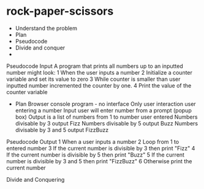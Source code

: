 # rock-paper-scissors

- Understand the problem
- Plan
- Pseudocode
- Divide and conquer
- 

Pseudocode Input
A program that prints all numbers up to an inputted number might look:
    1 When the user inputs a number
    2 Initialize a counter variable and set its value to zero
    3 While counter is smaller than user inputted number incremented the 
      counter by one.
    4 Print the value of the counter variable

- Plan
Browser console program - no interface
Only user interaction user entering a number 
Input user will enter number from a prompt (popup box)
Output is a list of numbers from 1 to number user entered
Numbers divisable by 3 output Fizz
Numbers divisable by 5 output Buzz
Numbers divisable by 3 and 5 output FizzBuzz

Pseudocode Output
    1 When a user inputs a number
    2 Loop from 1 to entered number
    3 If the current number is divisible by 3 then print "Fizz"
    4 If the current number is divisible by 5 then print "Buzz"
    5 If the current number is divisible by 3 and 5 then print "FizzBuzz"
    6 Otherwise print the current number

Divide and Conquering

